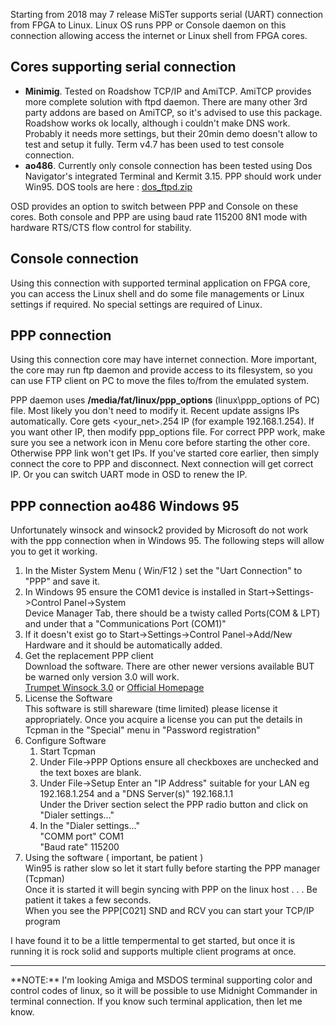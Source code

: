Starting from 2018 may 7 release MiSTer supports serial (UART) connection from FPGA to Linux. Linux OS runs PPP or Console daemon on this connection allowing access the internet or Linux shell from FPGA cores.

## Cores supporting serial connection
* **Minimig**. Tested on Roadshow TCP/IP and AmiTCP. AmiTCP provides more complete solution with ftpd daemon. There are many other 3rd party addons are based on AmiTCP, so it's advised to use this package. Roadshow works ok locally, although i couldn't make DNS work. Probably it needs more settings, but their 20min demo doesn't allow to test and setup it fully. Term v4.7 has been used to test console connection.
* **ao486**. Currently only console connection has been tested using Dos Navigator's integrated Terminal and Kermit 3.15. PPP should work under Win95.  DOS tools are here : [dos_ftpd.zip](https://github.com/MiSTer-devel/ao486_MiSTer/blob/master/extra/dos_ftpd.zip)

OSD provides an option to switch between PPP and Console on these cores.
Both console and PPP are using baud rate 115200 8N1 mode with hardware RTS/CTS flow control for stability.

## Console connection
Using this connection with supported terminal application on FPGA core, you can access the Linux shell and do some file managements or Linux settings if required.
No special settings are required of Linux. 

## PPP connection
Using this connection core may have internet connection. More important, the core may run ftp daemon and provide access to its filesystem, so you can use FTP client on PC to move the files to/from the emulated system.

PPP daemon uses **/media/fat/linux/ppp_options** (linux\ppp_options of PC) file. Most likely you don't need to modify it. Recent update assigns IPs automatically. Core gets <your_net>.254 IP (for example 192.168.1.254). If you want other IP, then modify ppp_options file.
For correct PPP work, make sure you see a network icon in Menu core before starting the other core. Otherwise PPP link won't get IPs. If you've started core earlier, then simply connect the core to PPP and disconnect. Next connection will get correct IP. Or you can switch UART mode in OSD to renew the IP.


## PPP connection ao486 Windows 95
Unfortunately winsock and winsock2 provided by Microsoft do not work with the ppp connection when in Windows 95.
The following steps will allow you to get it working.
<ol>
<li> In the Mister System Menu ( Win/F12 ) set the "Uart Connection" to "PPP" and save it.
<li> In Windows 95 ensure the COM1 device is installed in Start->Settings->Control Panel->System
<BR>Device Manager Tab, there should be a twisty called Ports(COM & LPT) and under that a "Communications Port (COM1)"
<li> If it doesn't exist go to Start->Settings->Control Panel->Add/New Hardware and it should be automatically added.
<li> Get the replacement PPP client
<br>Download the software.  There are other newer versions available BUT be warned only version 3.0 will work.
<br>
<a href="https://winworldpc.com/product/trumpet-winsock/3x">Trumpet Winsock 3.0</a> or 
<a href="http://www.trumpet.com.au/index.php/downloads.html">Official Homepage</a>
<li> License the Software
<br>This software is still shareware (time limited) please license it appropriately.
Once you acquire a license you can put the details in Tcpman in the "Special" menu in "Password registration"
<li> Configure Software
<ol>
<li> Start Tcpman
<li> Under File->PPP Options ensure all checkboxes are unchecked and the text boxes are blank.
<li> Under File->Setup Enter an "IP Address" suitable for your LAN eg 192.168.1.254 and a "DNS Server(s)" 192.168.1.1
<BR>Under the Driver section select the PPP radio button and click on "Dialer settings..."
<li> In the "Dialer settings..."
<BR>"COMM port" COM1
<BR>"Baud rate" 115200
</ol>
<li>Using the software ( important, be patient )
<BR>Win95 is rather slow so let it start fully before starting the PPP manager (Tcpman)
<BR>Once it is started it will begin syncing with PPP on the linux host . . . Be patient it takes a few seconds.
<BR>When you see the PPP[C021] SND and RCV you can start your TCP/IP program
</ol>
I have found it to be a little tempermental to get started, but once it is running it is rock solid and supports
multiple client programs at once.
<hr>
**NOTE:** I'm looking Amiga and MSDOS terminal supporting color and control codes of linux, so it will be possible to use Midnight Commander in terminal connection. If you know such terminal application, then let me know.